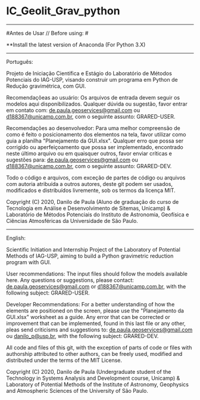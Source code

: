 # IC_Geolit_Grav_python

--------------------------------------------------------------------------------------------------------------------------------------

#Antes de Usar // Before using: #

**Install the latest version of Anaconda (For Python 3.X)

-------------------------------------------------------------------------------------------------------------------------------------- 

Português:

Projeto de Iniciação Científica e Estágio do Laboratório de Métodos Potenciais do IAG-USP, visando construir um programa em Python de Redução gravimétrica, com GUI.

Recomendaçõeas ao usuário:
Os arquivos de entrada devem seguir os modelos aqui disponibilizados. Qualquer dúvida ou sugestão, favor entrar em contato com:  de.paula.geoservices@gmail.com ou d188367@unicamp.com.br, com o seguinte assunto: GRARED-USER.

Recomendações ao desenvolvedor:
Para uma melhor compreensão de como é feito o posicionamento dos elementos na tela, favor utilizar como guia a planilha "Planejamento da GUI.xlsx". Qualquer erro que possa ser corrigido ou aperfeiçoamento que possa ser implementado, encontrado neste último arquivo ou em quaisquer outros, favor enviar críticas e sugestões para: de.paula.geoservices@gmail.com ou d188367@unicamp.com.br, com o seguinte assunto: GRARED-DEV.

Todo o código e arquivos, com exceção de partes de código ou arquivos com autoria atribuída a outros autores, deste git podem ser usados, modificados e distribuídos livremente, sob os termos da licença MIT.

Copyright (C) 2020, Danilo de Paula (Aluno de graduação do curso de Tecnologia em Análise e Desenvolvimento de Sitemas, Unicamp) & Laboratório de Métodos Potenciais do Instituto de Astronomia, Geofísica e Ciências Atmosféricas da Universidade de São Paulo.

-------------------------------------------------------------------------------------------------------------------------------------- 

English:

Scientific Initiation and Internship Project of the Laboratory of Potential Methods of IAG-USP, aiming to build a Python gravimetric reduction program with GUI.

User recommendations:
The input files should follow the models available here. Any questions or suggestions, please contact: de.paula.geoservices@gmail.com or d188367@unicamp.com.br, with the following subject: GRARED-USER.

Developer Recommendations:
For a better understanding of how the elements are positioned on the screen, please use the "Planejamento da GUI.xlsx" worksheet as a guide. Any error that can be corrected or improvement that can be implemented, found in this last file or any other, pleas send criticisms and suggestions to: de.paula.geoservices@gmail.com ou danilo_p@usp.br, with the following subject: GRARED-DEV.

All code and files of this git, with the exception of parts of code or files with authorship attributed to other authors, can be freely used, modified and distributed under the terms of the MIT License.

Copyright (C) 2020, Danilo de Paula (Undergraduate student of the Technology in Systems Analysis and Development course, Unicamp) & Laboratory of Potential Methods of the Institute of Astronomy, Geophysics and Atmospheric Sciences of the University of São Paulo.
